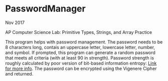 # PasswordManager
Nov 2017

AP Computer Science Lab: Primitive Types, Strings, and Array Practice

This program helps with password management. The password needs to be 8 characters long, contais an uppercase letter, lowercase letter, number, and symbol. If prompted, this program can generate a random password that meets all criteria (with at least 90 in strength). Password strength is roughly calculated by poor version of bit-based information entropy: [Link for more info](http://en.wikipedia.org/wiki/Password_strength). The password can be encrypted using the Vigenere Cipher and returned.
